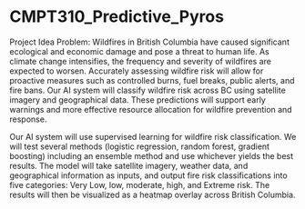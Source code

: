 # CMPT310_Predictive_Pyros

Project Idea
Problem:
Wildfires in British Columbia have caused significant ecological and economic damage
and pose a threat to human life. As climate change intensifies, the frequency and severity of
wildfires are expected to worsen. Accurately assessing wildfire risk will allow for proactive
measures such as controlled burns, fuel breaks, public alerts, and fire bans. Our AI system will
classify wildfire risk across BC using satellite imagery and geographical data. These predictions
will support early warnings and more effective resource allocation for wildfire prevention and
response.


Our AI system will use supervised learning for wildfire risk classification. We will test
several methods (logistic regression, random forest, gradient boosting) including an ensemble
method and use whichever yields the best results. The model will take satellite imagery,
weather data, and geographical information as inputs, and output fire risk classifications into
five categories: Very Low, low, moderate, high, and Extreme risk. The results will then be
visualized as a heatmap overlay across British Columbia.
